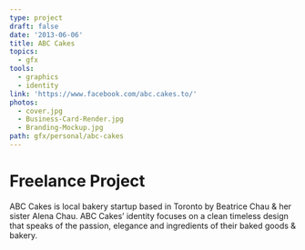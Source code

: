 ```yaml
---
type: project
draft: false
date: '2013-06-06'
title: ABC Cakes
topics:
  - gfx
tools:
  - graphics
  - identity
link: 'https://www.facebook.com/abc.cakes.to/'
photos:
  - cover.jpg
  - Business-Card-Render.jpg
  - Branding-Mockup.jpg
path: gfx/personal/abc-cakes
---
```

# Freelance Project
ABC Cakes is local bakery startup based in Toronto by Beatrice Chau & her sister Alena Chau. ABC Cakes’ identity focuses on a clean timeless design that speaks of the passion, elegance and ingredients of their baked goods & bakery.
